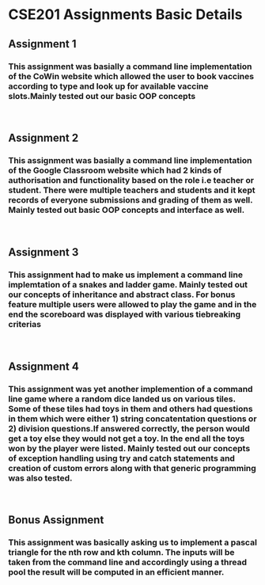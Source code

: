 # CSE201 Assignments Basic Details

<ins> <h2> <b> Assignment 1 </b> </h2> </ins>
<h3>This assignment was basially a command line implementation of the CoWin website which allowed the user to book vaccines according to type and look up for available vaccine slots.Mainly tested out our basic OOP concepts</h3> <br>


<ins> <h2> <b> Assignment 2 </b> </h2> </ins>
<h3>This assignment was basially a command line implementation of the Google Classroom website which had 2 kinds of authorisation and functionality based on the role i.e teacher or student. There were multiple teachers and students and it kept records of everyone submissions and grading of them as well. Mainly tested out basic OOP concepts and interface as well.</h3> <br>

<ins> <h2> <b> Assignment 3 </b> </h2> </ins>

<h3>This assignment had to make us implement a command line implemtation of a snakes and ladder game. Mainly tested out our concepts of inheritance and abstract class. For bonus feature multiple users were allowed to play the game and in the end the scoreboard was displayed with various tiebreaking criterias</h3> <br>

<ins> <h2> <b> Assignment 4 </b> </h2> </ins>

<h3>This assignment was yet another implemention of a command line game where a random dice landed us on various tiles. Some of these tiles had toys in them and others had questions in them which were either 1) string concatentation questions or 2) division questions.If answered correctly, the person would get a toy else they would not get a toy. In the end all the toys won by the player were listed. Mainly tested out our concepts of exception handling using try and catch statements and creation of custom errors along with that generic programming was also tested. </h3> <br>

<ins> <h2> <b> Bonus Assignment </b> </h2> </ins>

<h3>This assignment was basically asking us to implement a pascal triangle for the nth row and kth column. The inputs will be taken from the command line and accordingly using a thread pool the result will be computed in an efficient manner. </h3> <br>



